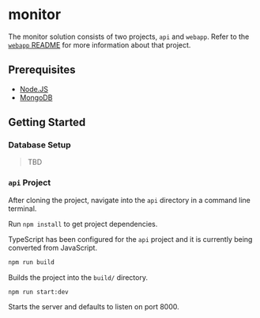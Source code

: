 # monitor

The monitor solution consists of two projects, `api` and `webapp`. Refer to the [`webapp` README](webapp/README.md) for more information about that project.

## Prerequisites

- [Node.JS](https://nodejs.org/)
- [MongoDB](https://www.mongodb.com/)

## Getting Started

### Database Setup

> TBD

### `api` Project

After cloning the project, navigate into the `api` directory in a command line terminal.

Run `npm install` to get project dependencies.

TypeScript has been configured for the `api` project and it is currently being converted from JavaScript.

```sh
npm run build
```

Builds the project into the `build/` directory.

```sh
npm run start:dev
```

Starts the server and defaults to listen on port 8000.